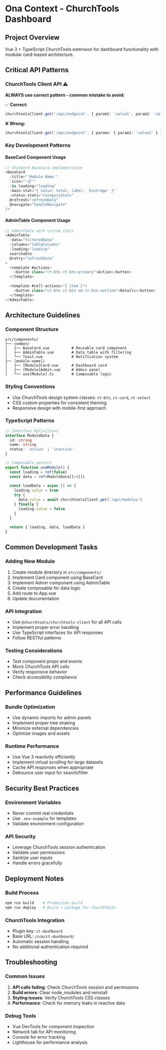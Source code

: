 # Ona Context - ChurchTools Dashboard

## Project Overview
Vue 3 + TypeScript ChurchTools extension for dashboard functionality with modular card-based architecture.

## Critical API Patterns

### ChurchTools Client API ⚠️
**ALWAYS use correct pattern - common mistake to avoid:**

✅ **Correct:**
```typescript
churchtoolsClient.get('/api/endpoint', { param1: 'value1', param2: 'value2' })
```

❌ **Wrong:**
```typescript
churchtoolsClient.get('/api/endpoint', { params: { param1: 'value1' } })
```

### Key Development Patterns

#### BaseCard Component Usage
```typescript
// Standard BaseCard implementation
<BaseCard
  :title="'Module Name'"
  :icon="'📋'"
  :is-loading="loading"
  :main-stat="{ value: total, label: 'Einträge' }"
  :status-stats="categoryStats"
  @refresh="refreshData"
  @navigate="handleNavigate"
/>
```

#### AdminTable Component Usage
```typescript
// AdminTable with custom slots
<AdminTable
  :data="filteredData"
  :columns="tableColumns"
  :loading="loading"
  searchable
  @retry="refreshData"
>
  <template #actions>
    <button class="ct-btn ct-btn-primary">Action</button>
  </template>
  
  <template #cell-actions="{ item }">
    <button class="ct-btn ct-btn-sm ct-btn-outline">Details</button>
  </template>
</AdminTable>
```

## Architecture Guidelines

### Component Structure
```
src/components/
├── common/
│   ├── BaseCard.vue          # Reusable card component
│   ├── AdminTable.vue        # Data table with filtering
│   └── Toast.vue             # Notification system
├── [module-name]/
│   ├── [Module]Card.vue      # Dashboard card
│   ├── [Module]Admin.vue     # Admin panel
│   └── use[Module].ts        # Composable logic
```

### Styling Conventions
- Use ChurchTools design system classes: `ct-btn`, `ct-card`, `ct-select`
- CSS custom properties for consistent theming
- Responsive design with mobile-first approach

### TypeScript Patterns
```typescript
// Interface definitions
interface ModuleData {
  id: string
  name: string
  status: 'active' | 'inactive'
}

// Composable pattern
export function useModule() {
  const loading = ref(false)
  const data = ref<ModuleData[]>([])
  
  const loadData = async () => {
    loading.value = true
    try {
      data.value = await churchtoolsClient.get('/api/modules')
    } finally {
      loading.value = false
    }
  }
  
  return { loading, data, loadData }
}
```

## Common Development Tasks

### Adding New Module
1. Create module directory in `src/components/`
2. Implement Card component using BaseCard
3. Implement Admin component using AdminTable
4. Create composable for data logic
5. Add route to App.vue
6. Update documentation

### API Integration
- Use `@churchtools/churchtools-client` for all API calls
- Implement proper error handling
- Use TypeScript interfaces for API responses
- Follow RESTful patterns

### Testing Considerations
- Test component props and events
- Mock ChurchTools API calls
- Verify responsive behavior
- Check accessibility compliance

## Performance Guidelines

### Bundle Optimization
- Use dynamic imports for admin panels
- Implement proper tree shaking
- Minimize external dependencies
- Optimize images and assets

### Runtime Performance
- Use Vue 3 reactivity efficiently
- Implement virtual scrolling for large datasets
- Cache API responses when appropriate
- Debounce user input for search/filter

## Security Best Practices

### Environment Variables
- Never commit real credentials
- Use `.env-example` for templates
- Validate environment configuration

### API Security
- Leverage ChurchTools session authentication
- Validate user permissions
- Sanitize user inputs
- Handle errors gracefully

## Deployment Notes

### Build Process
```bash
npm run build    # Production build
npm run deploy   # Build + package for ChurchTools
```

### ChurchTools Integration
- Plugin key: `ct-dashboard`
- Base URL: `/ccm/ct-dashboard/`
- Automatic session handling
- No additional authentication required

## Troubleshooting

### Common Issues
1. **API calls failing**: Check ChurchTools session and permissions
2. **Build errors**: Clear node_modules and reinstall
3. **Styling issues**: Verify ChurchTools CSS classes
4. **Performance**: Check for memory leaks in reactive data

### Debug Tools
- Vue DevTools for component inspection
- Network tab for API monitoring
- Console for error tracking
- Lighthouse for performance analysis